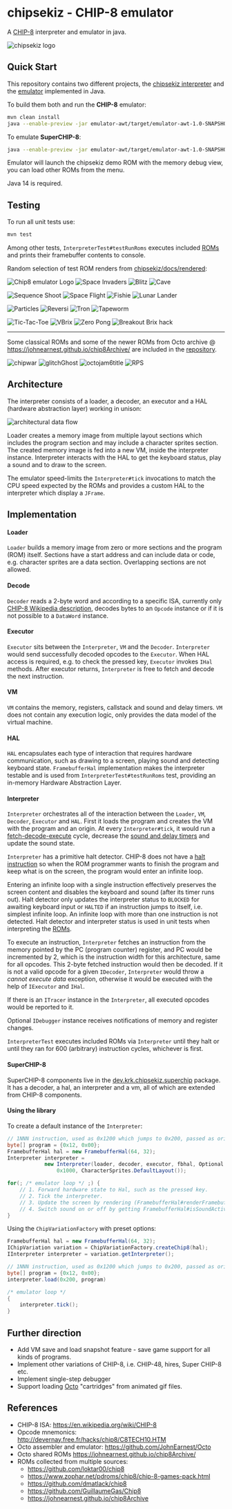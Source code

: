 # chipsekiz - CHIP-8 emulator

A [CHIP-8](https://en.wikipedia.org/wiki/CHIP-8) interpreter and emulator in java.

![chipsekiz logo](chipsekiz/docs/chipsekiz.png)

## Quick Start

This repository contains two different projects, the [chipsekiz interpreter](chipsekiz) and the [emulator](emulator-awt) implemented in Java.

To build them both and run the **CHIP-8** emulator:

```bash
mvn clean install
java --enable-preview -jar emulator-awt/target/emulator-awt-1.0-SNAPSHOT-jar-with-dependencies.jar
```

To emulate **SuperCHIP-8**:

```bash
java --enable-preview -jar emulator-awt/target/emulator-awt-1.0-SNAPSHOT-jar-with-dependencies.jar --superchip8
```

Emulator will launch the chipsekiz demo ROM with the memory debug view, you can load other ROMs from the menu.

Java 14 is required.

## Testing

To run all unit tests use:

```bash
mvn test
```

Among other tests, `InterpreterTest#testRunRoms` executes included [ROMs](roms) and prints their framebuffer contents to console.

Random selection of test ROM renders from [chipsekiz/docs/rendered](chipsekiz/docs/rendered):

![Chip8 emulator Logo](chipsekiz/docs/rendered/Chip8%20emulator%20Logo%20[Garstyciuks]-cycle217.png) ![Space Invaders](chipsekiz/docs/rendered/Space%20Invaders%20[David%20Winter]-cycle600.png) ![Blitz](chipsekiz/docs/rendered/Blitz%20[David%20Winter]-cycle32.png) ![Cave](chipsekiz/docs/rendered/Cave-cycle600.png)

![Sequence Shoot](chipsekiz/docs/rendered/Sequence%20Shoot%20[Joyce%20Weisbecker]-cycle600.png) ![Space Flight](chipsekiz/docs/rendered/Space%20Flight-cycle600.png) ![Fishie](chipsekiz/docs/rendered/Fishie%20[Hap,%202005]-cycle101.png) ![Lunar Lander](<chipsekiz/docs/rendered/Lunar%20Lander%20(Udo%20Pernisz,%201979)-cycle213.png>)

![Particles](chipsekiz/docs/rendered/Particle%20Demo%20[zeroZshadow,%202008]-cycle600.png) ![Reversi](chipsekiz/docs/rendered/Reversi%20[Philip%20Baltzer]-cycle600.png) ![Tron](chipsekiz/docs/rendered/Tron-cycle600.png) ![Tapeworm](chipsekiz/docs/rendered/Tapeworm%20[JDR,%201999]-cycle600.png)

![Tic-Tac-Toe](chipsekiz/docs/rendered/Tic-Tac-Toe%20[David%20Winter]-cycle164.png) ![VBrix](chipsekiz/docs/rendered/Vertical%20Brix%20[Paul%20Robson,%201996]-cycle600.png) ![Zero Pong](chipsekiz/docs/rendered/ZeroPong%20[zeroZshadow,%202007]-cycle600.png) ![Breakout Brix hack](chipsekiz/docs/rendered/Breakout%20%28Brix%20hack%29%20[David%20Winter,%201997]-cycle600.png)

---

Some classical ROMs and some of the newer ROMs from Octo archive @ https://johnearnest.github.io/chip8Archive/ are included in the [repository](roms).

![chipwar](chipsekiz/docs/rendered/chipwar.png)
![glitchGhost](chipsekiz/docs/rendered/glitchGhost.png)
![octojam6title](chipsekiz/docs/rendered/octojam6title.png)
![RPS](chipsekiz/docs/rendered/RPS.png)

## Architecture

The interpreter consists of a loader, a decoder, an executor and a HAL (hardware abstraction layer) working in unison:

![architectural data flow](chipsekiz/docs/arch-dataflow.png)

Loader creates a memory image from multiple layout sections which includes the program section and may include a character sprites section. The created memory image is fed into a new VM, inside the interpreter instance. Interpreter interacts with the HAL to get the keyboard status, play a sound and to draw to the screen.

The emulator speed-limits the `Interpreter#tick` invocations to match the CPU speed expected by the ROMs and provides a custom HAL to the interpreter which display a `JFrame`.

## Implementation

#### Loader

`Loader` builds a memory image from zero or more sections and the program (ROM) itself. Sections have a start address and can include data or code, e.g. character sprites are a data section. Overlapping sections are not allowed.

#### Decode

`Decoder` reads a 2-byte word and according to a specific ISA, currently only [CHIP-8 Wikipedia description](https://en.wikipedia.org/wiki/CHIP-8), decodes bytes to an `Opcode` instance or if it is not possible to a `DataWord` instance.

#### Executor

`Executor` sits between the `Interpreter`, `VM` and the `Decoder`. `Interpreter` would send successfully decoded opcodes to the `Executor`. When HAL access is required, e.g. to check the pressed key, `Executor` invokes `IHal` methods. After executor returns, `Interpreter` is free to fetch and decode the next instruction.

#### VM

`VM` contains the memory, registers, callstack and sound and delay timers. `VM` does not contain any execution logic, only provides the data model of the virtual machine.

#### HAL

`HAL` encapsulates each type of interaction that requires hardware communication, such as drawing to a screen, playing sound and detecting keyboard state. `FramebufferHal` implementation makes the interpreter testable and is used from `InterpreterTest#testRunRoms` test, providing an in-memory Hardware Abstraction Layer.

#### Interpreter

`Interpreter` orchestrates all of the interaction between the `Loader`, `VM`, `Decoder`, `Executor` and `HAL`. First it loads the program and creates the VM with the program and an origin. At every `Interpreter#tick`, it would run a [fetch-decode-execute](https://en.wikipedia.org/wiki/Instruction_cycle) cycle, decrease the [sound and delay timers](https://en.wikipedia.org/wiki/CHIP-8#Timers) and update the sound state.

`Interpreter` has a primitive halt detector. CHIP-8 does not have a [halt instruction](<https://en.wikipedia.org/wiki/Halt_and_Catch_Fire_(computing)>) so when the ROM programmer wants to finish the program and keep what is on the screen, the program would enter an infinite loop.

Entering an infinite loop with a single instruction effectively preserves the screen content and disables the keyboard and sound (after its timer runs out). Halt detector only updates the interpreter status to `BLOCKED` for awaiting keyboard input or `HALTED` if an instruction jumps to itself, i.e. simplest infinite loop. An infinite loop with more than one instruction is not detected. Halt detector and interpreter status is used in unit tests when interpreting the [ROMs](src/test/resources/roms).

To execute an instruction, `Interpreter` fetches an instruction from the memory pointed by the PC (program counter) register, and PC would be incremented by 2, which is the instruction width for this architecture, same for all opcodes. This 2-byte fetched instruction would then be decoded. If it is not a valid opcode for a given `IDecoder`, `Interpreter` would throw a _cannot execute data_ exception, otherwise it would be executed with the help of `IExecutor` and `IHal`.

If there is an `ITracer` instance in the `Interpreter`, all executed opcodes would be reported to it.

Optional `IDebugger` instance receives notifications of memory and register changes.

`InterpreterTest` executes included ROMs via `Interpreter` until they halt or until they ran for 600 (arbitrary) instruction cycles, whichever is first.

#### SuperCHIP-8

SuperCHIP-8 components live in the [dev.krk.chipsekiz.superchip](chipsekiz/src/main/java/dev/krk/chipsekiz/superchip) package. It has a decoder, a hal, an interpreter and a vm, all of which are extended from CHIP-8 components.

#### Using the library

To create a default instance of the `Interpreter`:

```java
// 1NNN instruction, used as 0x1200 which jumps to 0x200, passed as origin to the interpreter below, causing an infinite loop.
byte[] program = {0x12, 0x00};
FramebufferHal hal = new FramebufferHal(64, 32);
Interpreter interpreter =
            new Interpreter(loader, decoder, executor, fbhal, Optional.empty(), 0x200, program,
                0x1000, CharacterSprites.DefaultLayout());

for(; /* emulator loop */ ;) {
    // 1. Forward hardware state to Hal, such as the pressed key.
    // 2. Tick the interpreter.
    // 3. Update the screen by rendering (FramebufferHal#renderFramebuffer) or directly from your own IHal implementation.
    // 4. Switch sound on or off by getting FramebufferHal#isSoundActive or in response to IHal#sound.
}
```

Using the `ChipVariationFactory` with preset options:

```java
FramebufferHal hal = new FramebufferHal(64, 32);
IChipVariation variation = ChipVariationFactory.createChip8(hal);
IInterpreter interpreter = variation.getInterpreter();

// 1NNN instruction, used as 0x1200 which jumps to 0x200, passed as origin to the interpreter below, causing an infinite loop.
byte[] program = {0x12, 0x00};
interpreter.load(0x200, program)

/* emulator loop */
{
    interpreter.tick();
}
```

## Further direction

- Add VM save and load snapshot feature - save game support for all kinds of programs.
- Implement other variations of CHIP-8, i.e. CHIP-48, hires, Super CHIP-8 etc.
- Implement single-step debugger
- Support loading [Octo](https://github.com/JohnEarnest/Octo) "cartridges" from animated gif files.

## References

- CHIP-8 ISA: https://en.wikipedia.org/wiki/CHIP-8
- Opcode mnemonics: http://devernay.free.fr/hacks/chip8/C8TECH10.HTM
- Octo assembler and emulator: https://github.com/JohnEarnest/Octo
- Octo shared ROMs https://johnearnest.github.io/chip8Archive/
- ROMs collected from multiple sources:
  - https://github.com/loktar00/chip8
  - https://www.zophar.net/pdroms/chip8/chip-8-games-pack.html
  - https://github.com/dmatlack/chip8
  - https://github.com/GuillaumeGas/Chip8
  - https://johnearnest.github.io/chip8Archive
